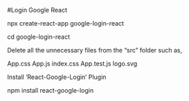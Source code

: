 #Login Google React

npx create-react-app google-login-react

cd google-login-react

Delete all the unnecessary files from the “src” folder such as,

App.css
App.js
index.css
App.test.js
logo.svg

Install ‘React-Google-Login’ Plugin

npm install react-google-login

